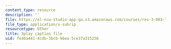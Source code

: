 ```yaml
---
content_type: resource
description: ''
file: https://ol-ocw-studio-app-qa.s3.amazonaws.com/courses/res-3-003-learn-to-build-your-own-videogame-with-the-unity-game-engine-and-microsoft-kinect-january-iap-2017/fe46a4414cdb3bcb96ea5ce37a315256_jXtqyQuLlnk.srt
file_type: application/x-subrip
resourcetype: Other
title: 3play caption file
uid: fe46a441-4cdb-3bcb-96ea-5ce37a315256
---
```

